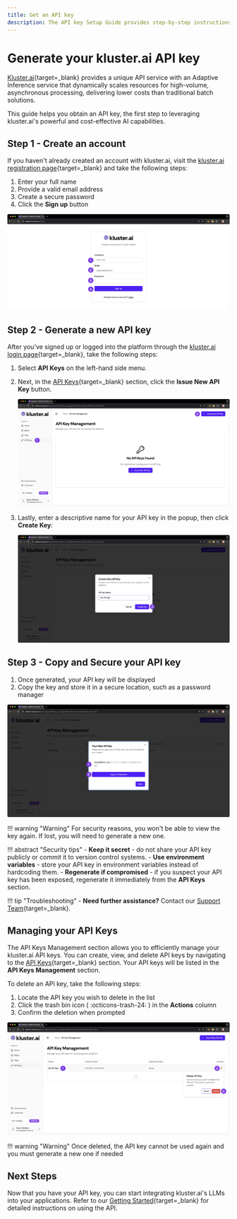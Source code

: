 ```yaml
---
title: Get an API key
description: The API key Setup Guide provides step-by-step instructions for generating and managing your personal API key, enabling secure access to our services and ensuring seamless integration with your applications.
---
```


# Generate your kluster.ai API key

[Kluster.ai](https://www.kluster.ai/){target=\_blank}  provides a unique API service with an Adaptive Inference service that dynamically scales resources for high-volume, asynchronous processing, delivering lower costs than traditional batch solutions.

This guide helps you obtain an API key, the first step to leveraging kluster.ai's powerful and cost-effective AI capabilities.


## Step 1 - Create an account

If you haven't already created an account with kluster.ai, visit the [kluster.ai registration page](https://platform.kluster.ai/signup){target=\_blank} and take the following steps: 

1. Enter your full name
2. Provide a valid email address
3. Create a secure password
4. Click the **Sign up** button

![Signup Page](/images/get-started/key-gen/image-1.webp)

## Step 2 - Generate a new API key

After you've signed up or logged into the platform through the [kluster.ai login page](https://platform.kluster.ai/login){target=\_blank}, take the following steps:

1. Select **API Keys** on the left-hand side menu.

2. Next, in the [API Keys](https://platform.kluster.ai/apikeys){target=\_blank} section, click the **Issue New API Key** button.

    ![Issue New API Key](/images/get-started/key-gen/image-2.webp)

3. Lastly, enter a descriptive name for your API key in the popup, then click **Create Key**:

    ![Generate API Key](/images/get-started/key-gen/image-3.webp)

## Step 3 - Copy and Secure your API key

1. Once generated, your API key will be displayed
2. Copy the key and store it in a secure location, such as a password manager

![Copy API key](/images/get-started/key-gen/image-4.webp)

!!! warning "Warning"
    For security reasons, you won't be able to view the key again. If lost, you will need to generate a new one.

!!! abstract "Security tips"
    - **Keep it secret** - do not share your API key publicly or commit it to version control systems.
    - **Use environment variables** - store your API key in environment variables instead of hardcoding them.
    - **Regenerate if compromised** - if you suspect your API key has been exposed, regenerate it immediately from the **API Keys** section.

!!! tip "Troubleshooting"
    - **Need further assistance?** Contact our [Support Team](https://calendly.com/klusterai-jacob/support-call){target=\_blank}.

## Managing your API Keys

The API Keys Management section allows you to efficiently manage your kluster.ai API keys. You can create, view, and delete API keys by navigating to the [API Keys](https://platform.kluster.ai/apikeys){target=\_blank} section. Your API keys will be listed in the **API Keys Management** section.

To delete an API key, take the following steps:

1. Locate the API key you wish to delete in the list
2. Click the trash bin icon ( :octicons-trash-24: ) in the **Actions** column
3. Confirm the deletion when prompted

![Delete API key](/images/get-started/key-gen/image-5.webp)

!!! warning "Warning"
    Once deleted, the API key cannot be used again and you must generate a new one if needed

## Next Steps

Now that you have your API key, you can start integrating kluster.ai's LLMs into your applications. Refer to our [Getting Started](/tutorials/klusterai-api/getting-started/){target=\_blank} for detailed instructions on using the API.